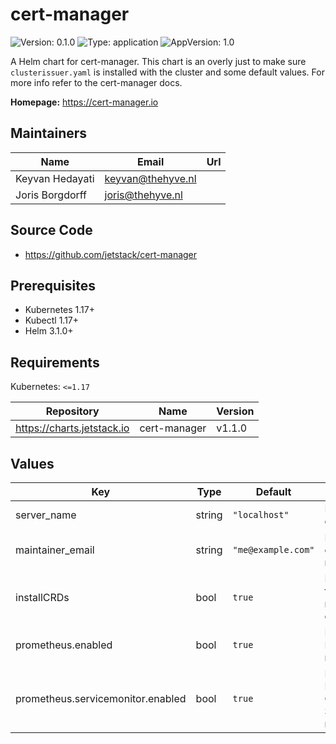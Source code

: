 

# cert-manager

![Version: 0.1.0](https://img.shields.io/badge/Version-0.1.0-informational?style=flat-square) ![Type: application](https://img.shields.io/badge/Type-application-informational?style=flat-square) ![AppVersion: 1.0](https://img.shields.io/badge/AppVersion-1.0-informational?style=flat-square)

A Helm chart for cert-manager. This chart is an overly just to make sure `clusterissuer.yaml` is installed with the cluster and some default values. For more info refer to the cert-manager docs.

**Homepage:** <https://cert-manager.io>

## Maintainers

| Name | Email | Url |
| ---- | ------ | --- |
| Keyvan Hedayati | keyvan@thehyve.nl |  |
| Joris Borgdorff | joris@thehyve.nl |  |

## Source Code

* <https://github.com/jetstack/cert-manager>

## Prerequisites
* Kubernetes 1.17+
* Kubectl 1.17+
* Helm 3.1.0+

## Requirements

Kubernetes: `<=1.17`

| Repository | Name | Version |
|------------|------|---------|
| https://charts.jetstack.io | cert-manager | v1.1.0 |

## Values

| Key | Type | Default | Description |
|-----|------|---------|-------------|
| server_name | string | `"localhost"` | Domain name of the server |
| maintainer_email | string | `"me@example.com"` | Email address of cluster maintainer |
| installCRDs | bool | `true` | Install CRDs that are needed by cert-manager |
| prometheus.enabled | bool | `true` | Enable Prometheus monitoring |
| prometheus.servicemonitor.enabled | bool | `true` | Enable Prometheus Operator ServiceMonitor monitoring |
